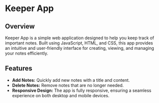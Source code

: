 # Keeper App

## Overview
Keeper App is a simple web application designed to help you keep track of important notes. Built using JavaScript, HTML, and CSS, this app provides an intuitive and user-friendly interface for creating, viewing, and managing your notes efficiently.

## Features
- **Add Notes:** Quickly add new notes with a title and content.
- **Delete Notes:** Remove notes that are no longer needed.
- **Responsive Design:** The app is fully responsive, ensuring a seamless experience on both desktop and mobile devices.
